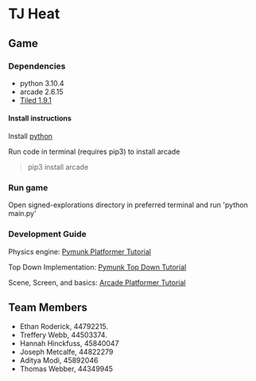 # TJ Heat

## Game

### Dependencies

- python 3.10.4
- arcade 2.6.15
- [Tiled 1.9.1](https://www.mapeditor.org/)

#### Install instructions

Install [python](https://www.python.org/downloads/)

Run code in terminal (requires pip3) to install arcade

> pip3 install arcade

### Run game

Open signed-explorations directory in preferred terminal and run 'python main.py'

### Development Guide 

Physics engine: [Pymunk Platformer Tutorial](https://api.arcade.academy/en/latest/tutorials/pymunk_platformer/index.html)

Top Down Implementation: [Pymunk Top Down Tutorial](https://api.arcade.academy/en/latest/examples/pymunk_demo_top_down.html)

Scene, Screen, and basics: [Arcade Platformer Tutorial](https://api.arcade.academy/en/latest/examples/platform_tutorial/index.html)

## Team Members

- Ethan Roderick, 44792215.
- Treffery Webb, 44503374.
- Hannah Hinckfuss, 45840047
- Joseph Metcalfe, 44822279
- Aditya Modi, 45892046
- Thomas Webber, 44349945
